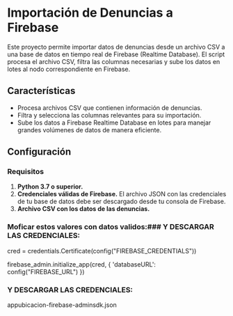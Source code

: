 # Importación de Denuncias a Firebase

Este proyecto permite importar datos de denuncias desde un archivo CSV a una base de datos en tiempo real de Firebase (Realtime Database). El script procesa el archivo CSV, filtra las columnas necesarias y sube los datos en lotes al nodo correspondiente en Firebase.

## Características
- Procesa archivos CSV que contienen información de denuncias.
- Filtra y selecciona las columnas relevantes para su importación.
- Sube los datos a Firebase Realtime Database en lotes para manejar grandes volúmenes de datos de manera eficiente.

## Configuración

### Requisitos
1. **Python 3.7 o superior.**
2. **Credenciales válidas de Firebase.** El archivo JSON con las credenciales de tu base de datos debe ser descargado desde tu consola de Firebase.
3. **Archivo CSV con los datos de las denuncias.**

### Moficar estos valores con datos validos:### Y DESCARGAR LAS CREDENCIALES:
cred = credentials.Certificate(config("FIREBASE_CREDENTIALS"))

firebase_admin.initialize_app(cred, {
    'databaseURL': config("FIREBASE_URL")
})

### Y DESCARGAR LAS CREDENCIALES:
appubicacion-firebase-adminsdk.json
